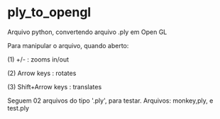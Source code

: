 # ply_to_opengl
Arquivo python, convertendo arquivo .ply em Open GL

Para manipular o arquivo, quando aberto:

(1) +/- : zooms in/out

(2) Arrow keys : rotates

(3) Shift+Arrow keys : translates

Seguem 02 arquivos do tipo '.ply', para testar. Arquivos: monkey,ply, e test.ply
